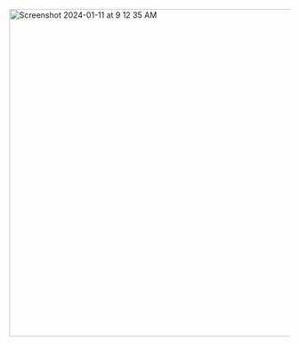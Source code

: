<img width="589" alt="Screenshot 2024-01-11 at 9 12 35 AM" src="https://github.com/vichandra/CSE-15L-Report/assets/147004387/6c957e48-85fa-4ff4-89e0-91c01bfde180">
